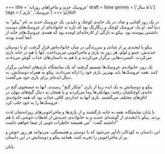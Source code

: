 +++
title = 'عروسک جدید و ماجراهای روزانه'
draft = false
genres = ['تا ۵ سال']
tags = ['عروسک', 'بازی']
+++
![doll](/182.doll.jpg)

در یک روز آفتابی و شاد، در یک خانه‌ی کوچک و دلپذیر، یک عروسک جدید به نام "پیکو" به دنیا آمد. او یک عروسک کوچک و رنگارنگ بود که تازه به خانواده‌ای از عروسک‌های دوست داشتنی پیوسته بود. پیکو به تازگی از کارخانه‌ای اومده بود که همه‌ی عروسک‌های خانه از آنجا آمده بودند.

پیکو با لبخندی پر از شادی و سرزندگی در میان خانواده‌اش قرار گرفت. او با دوستان جدیدش، جینو و لولو، هر روز به بازی و ماجراجویی می‌پرداخت. آنها با هم در خانه بازی می‌کردند، کنسرت‌هایی برگزار می‌کردند و با هم به داستان‌های جذاب گوش می‌دادند.

یک روز، خانواده‌ی عروسک‌ها تصمیم گرفتند که یک نمایشگاه بازی‌های انتخابی برگزار کنند. همه عروسک‌ها باید بهترین بازی خود را ارائه می‌دادند. پیکو به همراه دوستانش، به دنبال ایده‌ای برای بازی خود می‌گشت.

پیکو و دوستانش به یک ایده زیبا از بازی "شکار گنج" رسیدند. آنها به جستجوی گنج در خانه‌ی کوچکشان رفتند، پنهانکی‌ها پیدا می‌کردند و با هیجان به دنبال گنج‌های پنهان در اتاق‌های مختلف می‌گشتند. بازی آنها به اندازه‌ی کافی جذاب بود که همه خانواده‌ی عروسک‌ها را به خود جلب کرد.

با پایان نمایشگاه، همه به خانه بازگشتند و از بازی‌ها و ماجراجویی‌های روزانه‌شان لذت بردند. پیکو با لبخندی از گوشه‌ای خندید و به خانواده‌ی جدیدش از لحظات خوشی که با هم داشتند گفت: "من همیشه خاطرات خوبی از شما خواهم داشت!"

این داستان به کودکان یادآور می‌شود که با دوستی و همبستگی، می‌توانند هر روز خوش و پر از ماجراجویی را تجربه کنند، همانند پیکو و دوستانش در این داستان.

پابان